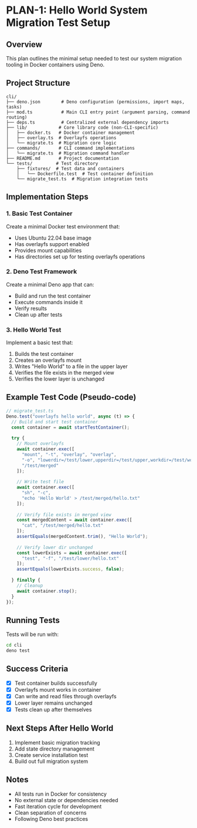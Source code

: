 # PLAN-1: Hello World System Migration Test Setup

## Overview
This plan outlines the minimal setup needed to test our system migration tooling in Docker containers using Deno.

## Project Structure
```
cli/
├── deno.json        # Deno configuration (permissions, import maps, tasks)
├── mod.ts           # Main CLI entry point (argument parsing, command routing)
├── deps.ts          # Centralized external dependency imports
├── lib/            # Core library code (non-CLI-specific)
│   ├── docker.ts   # Docker container management
│   ├── overlay.ts  # Overlayfs operations
│   └── migrate.ts  # Migration core logic
├── commands/       # CLI command implementations
│   └── migrate.ts  # Migration command handler
├── README.md       # Project documentation
└── tests/         # Test directory
    ├── fixtures/  # Test data and containers
    │   └── Dockerfile.test  # Test container definition
    └── migrate_test.ts  # Migration integration tests
```

## Implementation Steps

### 1. Basic Test Container
Create a minimal Docker test environment that:
- Uses Ubuntu 22.04 base image
- Has overlayfs support enabled
- Provides mount capabilities
- Has directories set up for testing overlayfs operations

### 2. Deno Test Framework
Create a minimal Deno app that can:
- Build and run the test container
- Execute commands inside it
- Verify results
- Clean up after tests

### 3. Hello World Test
Implement a basic test that:
1. Builds the test container
2. Creates an overlayfs mount
3. Writes "Hello World" to a file in the upper layer
4. Verifies the file exists in the merged view
5. Verifies the lower layer is unchanged

## Example Test Code (Pseudo-code)
```typescript
// migrate_test.ts
Deno.test("overlayfs hello world", async (t) => {
  // Build and start test container
  const container = await startTestContainer();
  
  try {
    // Mount overlayfs
    await container.exec([
      "mount", "-t", "overlay", "overlay",
      "-o", "lowerdir=/test/lower,upperdir=/test/upper,workdir=/test/work",
      "/test/merged"
    ]);
    
    // Write test file
    await container.exec([
      "sh", "-c",
      "echo 'Hello World' > /test/merged/hello.txt"
    ]);
    
    // Verify file exists in merged view
    const mergedContent = await container.exec([
      "cat", "/test/merged/hello.txt"
    ]);
    assertEquals(mergedContent.trim(), "Hello World");
    
    // Verify lower dir unchanged
    const lowerExists = await container.exec([
      "test", "-f", "/test/lower/hello.txt"
    ]);
    assertEquals(lowerExists.success, false);
    
  } finally {
    // Cleanup
    await container.stop();
  }
});
```

## Running Tests
Tests will be run with:
```bash
cd cli
deno test
```

## Success Criteria
- [x] Test container builds successfully
- [x] Overlayfs mount works in container
- [x] Can write and read files through overlayfs
- [x] Lower layer remains unchanged
- [x] Tests clean up after themselves

## Next Steps After Hello World
1. Implement basic migration tracking
2. Add state directory management
3. Create service installation test
4. Build out full migration system

## Notes
- All tests run in Docker for consistency
- No external state or dependencies needed
- Fast iteration cycle for development
- Clean separation of concerns
- Following Deno best practices 